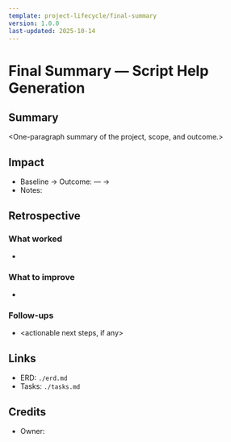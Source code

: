 ```yaml
---
template: project-lifecycle/final-summary
version: 1.0.0
last-updated: 2025-10-14
---
```


# Final Summary — Script Help Generation

## Summary

<One-paragraph summary of the project, scope, and outcome.>

## Impact

- Baseline → Outcome: <metric name> — <before> → <after>
- Notes: <brief context for metrics and effects>

## Retrospective

### What worked

- <list>

### What to improve

- <list>

### Follow-ups

- <actionable next steps, if any>

## Links

- ERD: `./erd.md`
- Tasks: `./tasks.md`

## Credits

- Owner: <owner or team>

